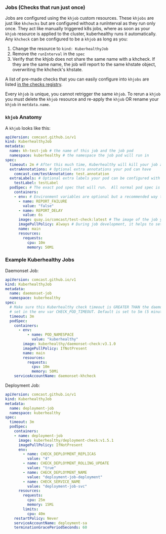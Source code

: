 ### Jobs (Checks that run just once)

Jobs are configured using the `khjob` custom resources.  These `khjobs` are just like `khchecks` but are configured without a runInterval as they run only once. They act like manually triggered k8s jobs, where as soon as your `khjob` resource is applied to the cluster, kuberhealthy runs it automatically. Any `khcheck` can be configured to be a `khjob` as long as you:
 1) Change the resource to `kind: KuberhealthyJob`
 2) Remove the `runInterval` in the `spec`
 3) Verify that the khjob does not share the same name with a khcheck. If they are the same name, the job will report to the same khstate object, overwriting the khcheck's khstate. 

A list of pre-made checks that you can easily configure into `khjobs` are listed [in the checks registry](../docs/CHECKS_REGISTRY.md).  

Every `khjob` is unique, you cannot retrigger the same `khjob`. To rerun a `khjob` you must delete the `khjob` resource and re-apply the `khjob` OR rename your `khjob` in `metdata.name`.

### `khjob` Anatomy

A `khjob` looks like this:

```yaml
apiVersion: comcast.github.io/v1
kind: KuberhealthyJob
metadata:
  name: kh-test-job # the name of this job and the job pod
  namespace: kuberhealthy # the namespace the job pod will run in
spec:
  timeout: 2m # After this much time, Kuberhealthy will kill your job and consider it "failed"
  extraAnnotations: # Optional extra annotations your pod can have
    comcast.com/testAnnotation: test.annotation
  extraLabels: # Optional extra labels your pod can be configured with
    testLabel: testLabel
  podSpec: # The exact pod spec that will run.  All normal pod spec is valid here.
    containers:
    - env: # Environment variables are optional but a recommended way to configure job behavior
      - name: REPORT_FAILURE
        value: "false"
      - name: REPORT_DELAY
        value: 6s
      image: quay.io/comcast/test-check:latest # The image of the job you want to run.
      imagePullPolicy: Always # During job development, it helps to set this to 'Always' to prevent on-node image caching.
      name: main
      resources:
        requests:
          cpu: 10m
          memory: 50Mi
```


### Example Kuberhealthy Jobs

Daemonset Job:
```yaml
apiVersion: comcast.github.io/v1
kind: KuberhealthyJob
metadata:
  name: daemonset-job
  namespace: kuberhealthy
spec:
  # Make sure this Kuberhealthy check timeout is GREATER THAN the daemonset checker timeout
  # set in the env var CHECK_POD_TIMEOUT. Default is set to 5m (5 minutes).
  timeout: 3m
  podSpec:
    containers:
      - env:
          - name: POD_NAMESPACE
            value: "kuberhealthy"
        image: kuberhealthy/daemonset-check:v3.1.0
        imagePullPolicy: IfNotPresent
        name: main
        resources:
          requests:
            cpu: 10m
            memory: 50Mi
    serviceAccountName: daemonset-khcheck

```

Deployment Job:
```yaml
apiVersion: comcast.github.io/v1
kind: KuberhealthyJob
metadata:
  name: deployment-job
  namespace: kuberhealthy
spec:
  timeout: 3m
  podSpec:
    containers:
    - name: deployment-job
      image: kuberhealthy/deployment-check:v1.5.1
      imagePullPolicy: IfNotPresent
      env:
        - name: CHECK_DEPLOYMENT_REPLICAS
          value: "4"
        - name: CHECK_DEPLOYMENT_ROLLING_UPDATE
          value: "true"
        - name: CHECK_DEPLOYMENT_NAME
          value: "deployment-job-deployment"
        - name: CHECK_SERVICE_NAME
          value: "deployment-job-svc"
      resources:
        requests:
          cpu: 25m
          memory: 15Mi
        limits:
          cpu: 40m
    restartPolicy: Never
    serviceAccountName: deployment-sa
    terminationGracePeriodSeconds: 60
```
